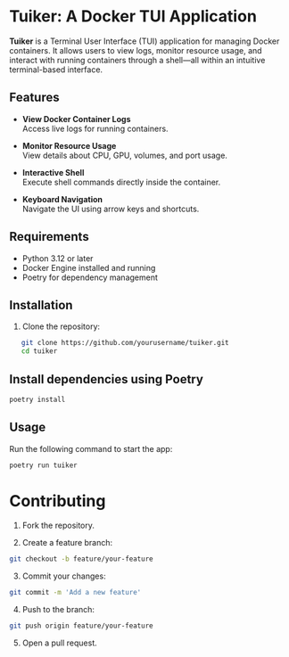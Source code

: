 # Tuiker: A Docker TUI Application

**Tuiker** is a Terminal User Interface (TUI) application for managing Docker containers. It allows users to view logs, monitor resource usage, and interact with running containers through a shell—all within an intuitive terminal-based interface.

## Features

- **View Docker Container Logs**  
  Access live logs for running containers.

- **Monitor Resource Usage**  
  View details about CPU, GPU, volumes, and port usage.

- **Interactive Shell**  
  Execute shell commands directly inside the container.

- **Keyboard Navigation**  
  Navigate the UI using arrow keys and shortcuts.

## Requirements

- Python 3.12 or later
- Docker Engine installed and running
- Poetry for dependency management

## Installation

1. Clone the repository:

```bash
   git clone https://github.com/yourusername/tuiker.git
   cd tuiker
```
## Install dependencies using Poetry

```bash
poetry install
```

## Usage

Run the following command to start the app:

```bash
poetry run tuiker
```

# Contributing
1. Fork the repository.

2. Create a feature branch:

```bash
git checkout -b feature/your-feature
```

3. Commit your changes:

```bash
git commit -m 'Add a new feature'
```
4. Push to the branch:

```bash
git push origin feature/your-feature
```

5. Open a pull request.
